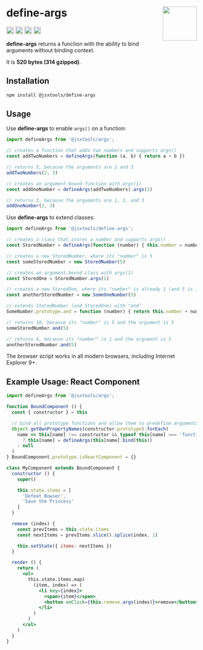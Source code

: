 # define-args [<img src="https://avatars.githubusercontent.com/u/52989093" alt="" width="90" height="90" align="right">][frontend]

[<img alt="npm version" src="https://img.shields.io/npm/v/@jsxtools/define-args.svg" height="20">](https://www.npmjs.com/package/@jsxtools/define-args)
[<img alt="build status" src="https://img.shields.io/travis/jsxtools/frontend/master.svg" height="20">](https://travis-ci.org/jsxtools/frontend/define-args)
[<img alt="issue tracker" src="https://img.shields.io/github/issues/jsxtools/frontend/define-args.svg" height="20">](https://github.com/jsxtools/frontend/issues?q=is:issue+is:open+label:define-args)
[<img alt="pull requests" src="https://img.shields.io/github/issues-pr/jsxtools/frontend/define-args.svg" height="20">](https://github.com/jsxtools/frontend/pulls?q=is:pr+is:open+label:define-args)

**define-args** returns a function with the ability to bind arguments without binding context.

It is <strong size>520 bytes (314 gzipped)</strong>.

## Installation

```sh
npm install @jsxtools/define-args
```

## Usage

Use **define-args** to enable `args()` on a function:

```js
import defineArgs from '@jsxtools/args';

// creates a function that adds two numbers and supports args()
const addTwoNumbers = defineArgs(function (a, b) { return a + b })

// returns 5, because the arguments are 2 and 3
addTwoNumbers(2, 3) 

// creates an argument-bound function with args(1)
const addOneNumber = defineArgs(addTwoNumbers).args(1)

// returns 3, because the arguments are 1, 2, and 3
addOneNumber(2, 3)
```

Use **define-args** to extend classes:

```js
import defineArgs from '@jsxtools/define-args';

// creates a class that stores a number and supports args()
const StoredNumber = defineArgs(function (number) { this.number = number })

// creates a new StoredNumber, where its "number" is 5
const someStoredNumber = new StoredNumber(5)

// creates an argument-bound class with args(1)
const StoredOne = StoredNumber.args(1)

// creates a new StoredOne, where its "number" is already 1 (and 5 is ignored)
const anotherStoredNumber = new SomeOneNumber(5)

// extends StoredNumber (and StoredOne) with "and"
SomeNumber.prototype.and = function (number) { return this.number + number }

// returns 10, because its "number" is 5 and the argument is 5
someStoredNumber.and(5)

// returns 6, because its "number" is 1 and the argument is 5
anotherStoredNumber.and(5)
```

The browser script works in all modern browsers, including Internet Explorer 9+.

## Example Usage: React Component

```jsx
import defineArgs from '@jsxtools/args';

function BoundComponent () {
  const { constructor } = this

  // bind all prototype functions and allow them to predefine arguments
  Object.getOwnPropertyNames(constructor.prototype).forEach(
    name => this[name] !== constructor && typeof this[name] === 'function'
      ? this[name] = defineArgs(this[name].bind(this))
    : null
  )
} BoundComponent.prototype.isReactComponent = {}

class MyComponent extends BoundComponent {
  constructor () {
    super()

    this.state.items = [
      'Defeat Bowser',
      'Save the Princess'
    ]
  }

  remove (index) {
    const prevItems = this.state.items
    const nextItems = prevItems.slice().splice(index, 1)

    this.setState({ items: nextItems })
  }

  render () {
    return (
      <ul>
        this.state.items.map(
          (item, index) => (
            <li key={index}>
              <span>{item}</span>
              <button onClick={this.remove.args(index)}>remove</button>
            </li>
          )
        )
      </ul>
    )
  }
}
```

[frontend]: https://github.com/jsxtools/frontend
